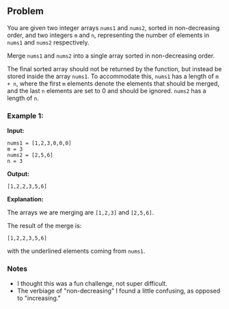 Problem
-------

You are given two integer arrays `nums1` and `nums2`, sorted in non-decreasing order, and two integers `m` and `n`, representing the number of elements in `nums1` and `nums2` respectively.

Merge `nums1` and `nums2` into a single array sorted in non-decreasing order.

The final sorted array should not be returned by the function, but instead be stored inside the array `nums1`. To accommodate this, `nums1` has a length of `m + n`, where the first `m` elements denote the elements that should be merged, and the last `n` elements are set to 0 and should be ignored. `nums2` has a length of `n`.

### Example 1:

**Input:**

    nums1 = [1,2,3,0,0,0]
    m = 3
    nums2 = [2,5,6]
    n = 3
    

**Output:**

    [1,2,2,3,5,6]
    

**Explanation:**

The arrays we are merging are `[1,2,3]` and `[2,5,6]`.

The result of the merge is:

    [1,2,2,3,5,6]
    

with the underlined elements coming from `nums1`.

### Notes

- I thought this was a fun challenge, not super difficult.
- The verbiage of "non-decreasing" I found a little confusing, as opposed to "increasing."